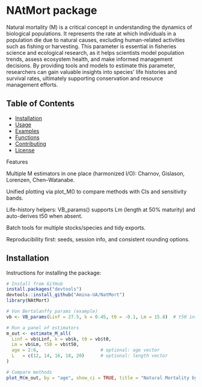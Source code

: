 # NAtMort package
Natural mortality (M) is a critical concept in understanding the dynamics of biological populations. It represents the rate at which individuals in a population die due to natural causes, excluding human-related activities such as fishing or harvesting. This parameter is essential in fisheries science and ecological research, as it helps scientists model population trends, assess ecosystem health, and make informed management decisions. By providing tools and models to estimate this parameter, researchers can gain valuable insights into species' life histories and survival rates, ultimately supporting conservation and resource management efforts.

## Table of Contents

- [Installation](#installation)
- [Usage](#usage)
- [Examples](#examples)
- [Functions](#functions)
- [Contributing](#contributing)
- [License](#license)


Features

Multiple M estimators in one place (harmonized I/O): Charnov, Gislason, Lorenzen, Chen–Watanabe.

Unified plotting via plot_M() to compare methods with CIs and sensitivity bands.

Life-history helpers: VB_params() supports Lm (length at 50% maturity) and auto-derives t50 when absent.

Batch tools for multiple stocks/species and tidy exports.

Reproducibility first: seeds, session info, and consistent rounding options.

## Installation

Instructions for installing the package:

```r
# Install from GitHub
install.packages("devtools")
devtools::install_github("Amina-UA/NatMort")
library(NAtMort)

# Von Bertalanffy params (example)
vb <- VB_params(Linf = 27.5, k = 0.45, t0 = -0.1, Lm = 15.8)  # t50 inferred from Lm

# Run a panel of estimators
m_out <- estimate_M_all(
  Linf = vb$Linf, k = vb$k, t0 = vb$t0,
  Lm = vb$Lm, t50 = vb$t50,
  age = 2:6,                       # optional: age vector
  L   = c(12, 14, 16, 18, 20)      # optional: length vector
)

# Compare methods
plot_M(m_out, by = "age", show_ci = TRUE, title = "Natural Mortality by Age")
```
